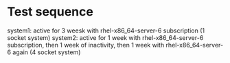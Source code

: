 Test sequence
=============

system1: active for 3 weesk with rhel-x86_64-server-6 subscription (1 socket system)
system2: active for 1 week with rhel-x86_64-server-6 subscription, then 1 week of inactivity, then 1 week with rhel-x86_64-server-6 again (4 socket system)
